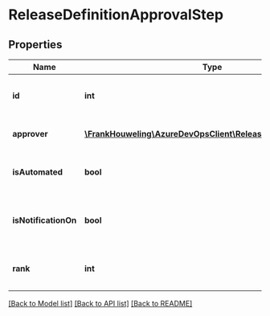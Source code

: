 # ReleaseDefinitionApprovalStep

## Properties
Name | Type | Description | Notes
------------ | ------------- | ------------- | -------------
**id** | **int** | ID of the approval or deploy step. | [optional] 
**approver** | [**\FrankHouweling\AzureDevOpsClient\Release\Model\IdentityRef**](IdentityRef.md) | Gets and sets the approver. | [optional] 
**isAutomated** | **bool** | Indicates whether the approval automated. | [optional] 
**isNotificationOn** | **bool** | Indicates whether the approval notification set. | [optional] 
**rank** | **int** | Gets or sets the rank of approval step. | [optional] 

[[Back to Model list]](../README.md#documentation-for-models) [[Back to API list]](../README.md#documentation-for-api-endpoints) [[Back to README]](../README.md)


